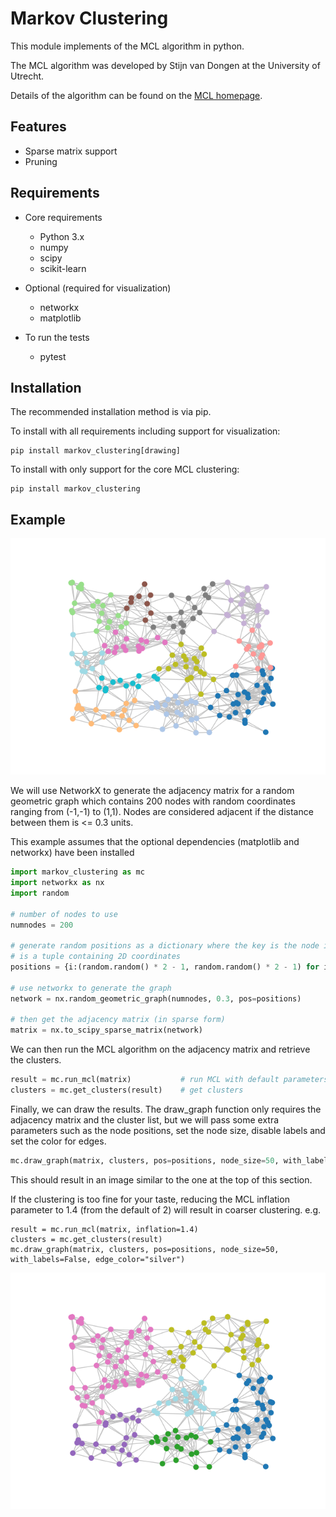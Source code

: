 # Markov Clustering

This module implements of the MCL algorithm in python.

The MCL algorithm was developed by Stijn van Dongen at the University of Utrecht.

Details of the algorithm can be found on the [MCL homepage](https://micans.org/mcl/).


## Features

- Sparse matrix support
- Pruning

## Requirements

- Core requirements
  - Python 3.x
  - numpy
  - scipy
  - scikit-learn

- Optional (required for visualization)
  - networkx
  - matplotlib 

- To run the tests
  - pytest


## Installation

The recommended installation method is via pip.

To install with all requirements including support for visualization:  
```
pip install markov_clustering[drawing]
```

To install with only support for the core MCL clustering:  
```
pip install markov_clustering
```


## Example

![example visualization](static/example.png)

We will use NetworkX to generate the adjacency matrix for a random geometric graph which contains 200 nodes
with random coordinates ranging from (-1,-1) to (1,1). Nodes are considered adjacent if the distance between 
them is <= 0.3 units.  

This example assumes that the optional dependencies (matplotlib and networkx) have been installed

```python
import markov_clustering as mc
import networkx as nx
import random

# number of nodes to use
numnodes = 200

# generate random positions as a dictionary where the key is the node id and the value
# is a tuple containing 2D coordinates
positions = {i:(random.random() * 2 - 1, random.random() * 2 - 1) for i in range(numnodes)}

# use networkx to generate the graph
network = nx.random_geometric_graph(numnodes, 0.3, pos=positions)

# then get the adjacency matrix (in sparse form)
matrix = nx.to_scipy_sparse_matrix(network)
```

We can then run the MCL algorithm on the adjacency matrix and retrieve the clusters.
```python
result = mc.run_mcl(matrix)           # run MCL with default parameters
clusters = mc.get_clusters(result)    # get clusters
```

Finally, we can draw the results. The draw_graph function only requires the adjacency matrix and the 
cluster list, but we will pass some extra parameters such as the node positions, set the node size,
disable labels and set the color for edges.
```python
mc.draw_graph(matrix, clusters, pos=positions, node_size=50, with_labels=False, edge_color="silver")
```
This should result in an image similar to the one at the top of this section. 


If the clustering is too fine for your taste, reducing the MCL inflation parameter to 1.4 (from the default of 2)
will result in coarser clustering. e.g.
```
result = mc.run_mcl(matrix, inflation=1.4)
clusters = mc.get_clusters(result)
mc.draw_graph(matrix, clusters, pos=positions, node_size=50, with_labels=False, edge_color="silver")
```
![coarse example](/static/example_coarse.png)
